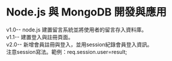 # Node.js 與 MongoDB 開發與應用
v1.0-- node.js 建置留言系統並將使用者的留言存入資料庫。<br/>
v1.1-- 建置登入與註冊頁面。</br>
v2.0-- 新增會員註冊與登入，並用session紀錄會員登入資訊。</br>
    注意session寫法。範例：req.session.user=result;
